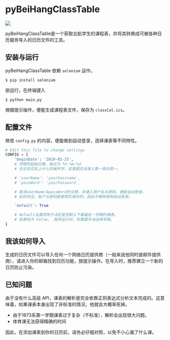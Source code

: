 # pyBeiHangClassTable
![](https://img.shields.io/badge/BUAAHub-qualified-brightgreen.svg)

pyBeiHangClassTable是一个获取北航学生的课程表，并将其转换成可被各种日历服务导入的日历文件的工具。

## 安装与运行
pyBeiHangClassTable 依赖 `selenium` 运作。
```console
$ pip install selenium
```
欲运行，在终端键入
```console
$ python main.py
```
根据提示操作，便能生成课程表文件，保存为 `classCal.ics`。

## 配置文件
修改 `config.py` 的内容，便能做到自动登录，选择课表等不同特性。

```python
# Edit this file to change settings
CONFIG = {
    'beginDate': '2019-02-25',
    # 学期的起始日期，格式为 %Y-%m-%d
    # 无论你实际上什么时候开学，这里都应当填入第一周的周一。

    # 'userName': 'yourUsername',
    # 'passWord': 'yourPassword',

    # 取消userName与passWord的注释，并填入用户名与密码，便能自动登录。
    # 如你所见，账户与密码都是明文保存的，因此不推荐使用自动登录。

    'default': True

    # default设置项用于决定是否默认下载最后一学期的课表。
    # 如果他为 False， 程序运行时，你需要手动选择学期。
}
```

## 我该如何导入
生成的日历文件可以导入任何一个网络日历提供商（一般来说他同时是邮件提供商），请进入你的邮箱找到日历功能，按提示操作。在导入时，推荐建立一个新的日历防止污染。

## 已知问题
由于没有什么高级 API，课表的解析是完全依靠正则表达式分析文本完成的。这意味着，如果课表本身出现了非标准的情况，他就会大概率死掉。

- 由于1873系第一学期课表过于复杂（不标准），解析会出现很大问题。
- 体育课无法获得精确的时间

因此，在添加课表到你的日历前，请务必仔细对照，以免不小心漏了什么课。